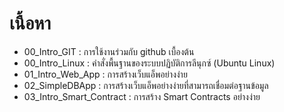 # เนื้อหา

- 00_Intro_GIT : การใช้งานร่วมกับ github เบื้องต้น
- 00_Intro_Linux : คำสั่งพื้นฐานของระบบปฏิบัติการลีนุกซ์ (Ubuntu Linux)
- 01_Intro_Web_App : การสร้างเว็บแอ็พอย่างง่าย
- 02_SimpleDBApp : การสร้างเว็บแอ็พอย่างง่ายที่สามารถเชื่อมต่อฐานข้อมูล
- 03_Intro_Smart_Contract : การสร้าง Smart Contracts อย่างง่าย